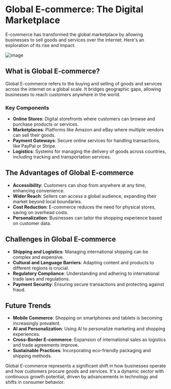 # Global E-commerce: The Digital Marketplace

E-commerce has transformed the global marketplace by allowing businesses to sell goods and services over the internet. Here's an exploration of its rise and impact.

![image](https://github.com/Collegehive/Notes/assets/159722383/3b447672-c3af-4849-a121-19fb3bd4b3c1)


## What is Global E-commerce?

Global E-commerce refers to the buying and selling of goods and services across the internet on a global scale. It bridges geographic gaps, allowing businesses to reach customers anywhere in the world.

### Key Components

- **Online Stores**: Digital storefronts where customers can browse and purchase products or services.
- **Marketplaces**: Platforms like Amazon and eBay where multiple vendors can sell their goods.
- **Payment Gateways**: Secure online services for handling transactions, like PayPal or Stripe.
- **Logistics**: Systems for managing the delivery of goods across countries, including tracking and transportation services.

## The Advantages of Global E-commerce

- **Accessibility**: Customers can shop from anywhere at any time, enhancing convenience.
- **Wider Reach**: Sellers can access a global audience, expanding their market beyond local boundaries.
- **Cost Reduction**: E-commerce reduces the need for physical stores, saving on overhead costs.
- **Personalization**: Businesses can tailor the shopping experience based on customer data.

## Challenges in Global E-commerce

- **Shipping and Logistics**: Managing international shipping can be complex and expensive.
- **Cultural and Language Barriers**: Adapting content and products to different regions is crucial.
- **Regulatory Compliance**: Understanding and adhering to international trade laws and regulations.
- **Payment Security**: Ensuring secure transactions and protecting against fraud.

## Future Trends

- **Mobile Commerce**: Shopping on smartphones and tablets is becoming increasingly prevalent.
- **AI and Personalization**: Using AI to personalize marketing and shopping experiences.
- **Cross-Border E-commerce**: Expansion of international sales as logistics and trade agreements improve.
- **Sustainable Practices**: Incorporating eco-friendly packaging and shipping methods.

Global E-commerce represents a significant shift in how businesses operate and how customers procure goods and services. It's a dynamic sector with continuous growth potential, driven by advancements in technology and shifts in consumer behavior.
